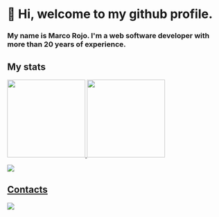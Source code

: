 # 👋 Hi, welcome to my github profile.
### My name is Marco Rojo. I'm a web software developer with more than 20 years of experience.

## My stats
<div>
<a href="https://github.com/seu-usuário-aqui">
<img height="180em" src="https://github-readme-stats.vercel.app/api/top-langs/?username=mrmarcondes&layout=compact&langs_count=7&theme=vue"/>
<img height="180em" src="https://github-readme-stats.vercel.app/api?username=mrmarcondes&show_icons=true&theme=vue&include_all_commits=true&count_private=true"/>
</div>
  
![](https://github-profile-summary-cards.vercel.app/api/cards/profile-details?username=mrmarcondes&theme=vue)

## Contacts
  <div>
<a href="https://www.linkedin.com/in/marcorojo/" target="_blank"><img src="https://img.shields.io/badge/-LinkedIn-%230077B5?style=for-the-badge&logo=linkedin&logoColor=white" target="_blank"></a>   
</div>
